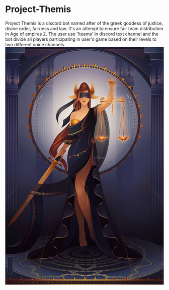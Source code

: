 # Project-Themis
Project Themis is a discord bot named after of the greek goddess of justice, divine order, fairness and law. It's an attempt to ensure fair team distribution in Age of empires 2. The user use '!teams' in discord text channel and the bot divide all players participating in user's game based on their levels to two different voice channels.
![avatar](themis_avatar.jpg)
